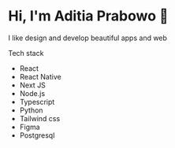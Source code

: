 # Hi, I'm Aditia Prabowo 👋

I like design and develop beautiful apps and web

Tech stack
* React
* React Native
* Next JS
* Node.js
* Typescript
* Python
* Tailwind css
* Figma
* Postgresql
